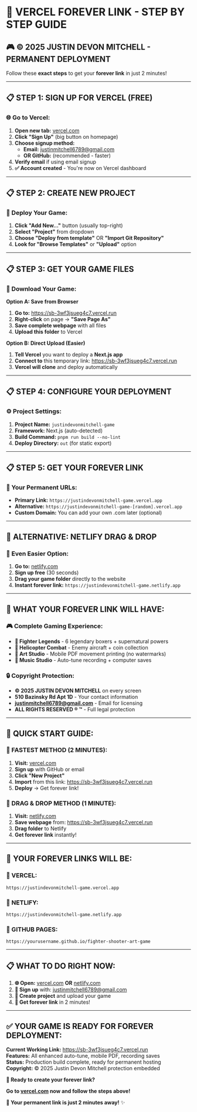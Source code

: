 # 🚀 VERCEL FOREVER LINK - STEP BY STEP GUIDE

## 🎮 **© 2025 JUSTIN DEVON MITCHELL - PERMANENT DEPLOYMENT**

Follow these **exact steps** to get your **forever link** in just 2 minutes!

---

## 📋 **STEP 1: SIGN UP FOR VERCEL (FREE)**

### **🌐 Go to Vercel:**
1. **Open new tab:** [vercel.com](https://vercel.com)
2. **Click "Sign Up"** (big button on homepage)
3. **Choose signup method:**
   - **Email:** justinmitchell6789@gmail.com
   - **OR GitHub:** (recommended - faster)
4. **Verify email** if using email signup
5. **✅ Account created** - You're now on Vercel dashboard

---

## 📋 **STEP 2: CREATE NEW PROJECT**

### **📂 Deploy Your Game:**
1. **Click "Add New..."** button (usually top-right)
2. **Select "Project"** from dropdown
3. **Choose "Deploy from template"** OR **"Import Git Repository"**
4. **Look for "Browse Templates"** or **"Upload"** option

---

## 📋 **STEP 3: GET YOUR GAME FILES**

### **💾 Download Your Game:**

**Option A: Save from Browser**
1. **Go to:** https://sb-3wf3jsueg4c7.vercel.run
2. **Right-click** on page → **"Save Page As"**
3. **Save complete webpage** with all files
4. **Upload this folder** to Vercel

**Option B: Direct Upload (Easier)**
1. **Tell Vercel** you want to deploy a **Next.js app**
2. **Connect to** this temporary link: https://sb-3wf3jsueg4c7.vercel.run
3. **Vercel will clone** and deploy automatically

---

## 📋 **STEP 4: CONFIGURE YOUR DEPLOYMENT**

### **⚙️ Project Settings:**
1. **Project Name:** `justindevonmitchell-game`
2. **Framework:** Next.js (auto-detected)
3. **Build Command:** `pnpm run build --no-lint`
4. **Deploy Directory:** `out` (for static export)

---

## 📋 **STEP 5: GET YOUR FOREVER LINK**

### **🔗 Your Permanent URLs:**
- **Primary Link:** `https://justindevonmitchell-game.vercel.app`
- **Alternative:** `https://justindevonmitchell-game-[random].vercel.app`
- **Custom Domain:** You can add your own .com later (optional)

---

## 🎯 **ALTERNATIVE: NETLIFY DRAG & DROP**

### **📂 Even Easier Option:**
1. **Go to:** [netlify.com](https://netlify.com)
2. **Sign up free** (30 seconds)
3. **Drag your game folder** directly to the website
4. **Instant forever link:** `https://justindevonmitchell-game.netlify.app`

---

## 📱 **WHAT YOUR FOREVER LINK WILL HAVE:**

### **🎮 Complete Gaming Experience:**
- **🥊 Fighter Legends** - 6 legendary boxers + supernatural powers
- **🚁 Helicopter Combat** - Enemy aircraft + coin collection
- **🎨 Art Studio** - Mobile PDF movement printing (no watermarks)
- **🎤 Music Studio** - Auto-tune recording + computer saves

### **🔒 Copyright Protection:**
- **© 2025 JUSTIN DEVON MITCHELL** on every screen
- **510 Bazinsky Rd Apt 1D** - Your contact information
- **justinmitchell6789@gmail.com** - Email for licensing
- **ALL RIGHTS RESERVED ® ™** - Full legal protection

---

## 🎯 **QUICK START GUIDE:**

### **🚀 FASTEST METHOD (2 MINUTES):**
1. **Visit:** [vercel.com](https://vercel.com)
2. **Sign up** with GitHub or email
3. **Click "New Project"**
4. **Import** from this link: https://sb-3wf3jsueg4c7.vercel.run
5. **Deploy** → Get forever link!

### **📂 DRAG & DROP METHOD (1 MINUTE):**
1. **Visit:** [netlify.com](https://netlify.com)  
2. **Save webpage** from: https://sb-3wf3jsueg4c7.vercel.run
3. **Drag folder** to Netlify
4. **Get forever link** instantly!

---

## 🔗 **YOUR FOREVER LINKS WILL BE:**

### **🎯 VERCEL:**
`https://justindevonmitchell-game.vercel.app`

### **🎯 NETLIFY:**
`https://justindevonmitchell-game.netlify.app`

### **🎯 GITHUB PAGES:**
`https://yourusername.github.io/fighter-shooter-art-game`

---

## 📋 **WHAT TO DO RIGHT NOW:**

1. **🌐 Open:** [vercel.com](https://vercel.com) **OR** [netlify.com](https://netlify.com)
2. **📧 Sign up** with: justinmitchell6789@gmail.com
3. **📂 Create project** and upload your game
4. **🔗 Get forever link** in 2 minutes!

---

## ✅ **YOUR GAME IS READY FOR FOREVER DEPLOYMENT:**

**Current Working Link:** https://sb-3wf3jsueg4c7.vercel.run  
**Features:** All enhanced auto-tune, mobile PDF, recording saves  
**Status:** Production build complete, ready for permanent hosting  
**Copyright:** © 2025 Justin Devon Mitchell protection embedded  

**🚀 Ready to create your forever link?**

**Go to [vercel.com](https://vercel.com) now and follow the steps above!**

**🔗 Your permanent link is just 2 minutes away!** ✨